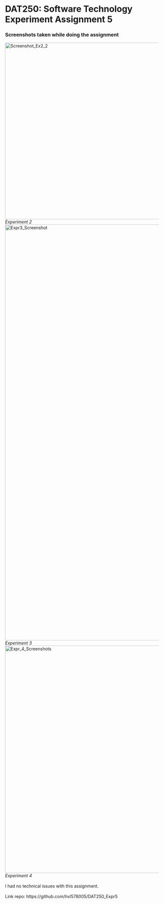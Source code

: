 <h1>DAT250: Software Technology Experiment Assignment 5</h1>
<h3>Screenshots taken while doing the assignment</h3>
<img width="577" alt="Screenshot_Ex2_2" src="https://user-images.githubusercontent.com/42602758/135849922-7663e02a-9bfe-42f5-8032-99017464da22.png">
<i>Experiment 2</i>
<br>
<img width="1359" alt="Expr3_Screenshot" src="https://user-images.githubusercontent.com/42602758/135850063-7bd5f0dd-4d40-4394-ba7f-bc4734e01776.png">
<i>Experiment 3</i>
<br>
<img width="743" alt="Expr_4_Screenshots" src="https://user-images.githubusercontent.com/42602758/135850100-827900b6-6a48-41f3-9710-f03534f3f662.png">
<i>Experiment 4</i>
<br>
<br>I had no technical issues with this assignment.
<br><br>Link repo: https://github.com/hvl578005/DAT250_Expr5
